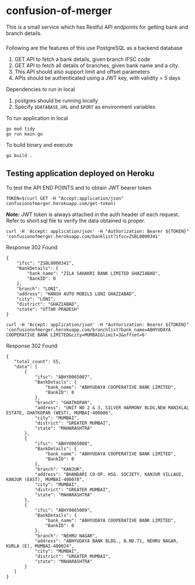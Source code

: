 # confusion-of-merger
This is a small service which has Restful API endpoints for getting bank and branch details.
###
 Following are the features of this
 use PostgreSQL as a backend database
1. GET API to fetch a bank details, given branch IFSC code
2. GET API to fetch all details of branches, given bank name and a city. 
3. This API should also support limit and offset parameters
4. APIs should be authenticated using a JWT key, with validity = 5 days

Dependencies to run in local

1. postgres should be running locally
2. Specify ```$DATABASE_URL``` and ```$PORT``` as environment variables 


To run application in local 
```
go mod tidy
go run main.go
```
To build binary and execute 
```
go build .
```

## Testing application deployed on Heroku 

To test the API END POINTS and to obtain JWT bearer token 
```
TOKEN=$(curl GET -H "Accept:application/json" confusionofmerger.herokuapp.com/get-token)
```
  **_Note:_** JWT token is always attached in the auth header of each request. Refer to short.sql file to verify the data obtained is proper.  

 ```
curl -H 'Accept: application/json' -H "Authorization: Bearer ${TOKEN}" 'confusionofmerger.herokuapp.com/banklist?ifsc=ZSBL0000341'
 ```
Response                                        302 Found
```
{
    "ifsc": "ZSBL0000341",
    "BankDetails": {
        "bank_name": "ZILA SAHAKRI BANK LIMITED GHAZIABAD",
        "BankID": 0
    },
    "branch": "LONI",
    "address": "HANSH AUTO MOBILS LONI GHAZIABAD",
    "city": "LONI",
    "district": "GHAZIABAD",
    "state": "UTTAR PRADESH"
}
```
 ```
curl -H 'Accept: application/json' -H "Authorization: Bearer ${TOKEN}" 'confusionofmerger.herokuapp.com/branchlist?bank_name=ABHYUDAYA COOPERATIVE BANK LIMITED&city=MUMBAI&limit=3&offset=6'
 ```
Response 302 Found
 ```
 {
    "total_count": 55,
    "data": [
        {
            "ifsc": "ABHY0065007",
            "BankDetails": {
                "bank_name": "ABHYUDAYA COOPERATIVE BANK LIMITED",
                "BankID": 0
            },
            "branch": "GHATKOPAR",
            "address": "UNIT NO 2 & 3, SILVER HARMONY BLDG,NEW MANIKLAL ESTATE, GHATKOPAR (WEST), MUMBAI-400086",
            "city": "MUMBAI",
            "district": "GREATER MUMBAI",
            "state": "MAHARASHTRA"
        },
        {
            "ifsc": "ABHY0065008",
            "BankDetails": {
                "bank_name": "ABHYUDAYA COOPERATIVE BANK LIMITED",
                "BankID": 0
            },
            "branch": "KANJUR",
            "address": "BHANDARI CO-OP. HSG. SOCIETY, KANJUR VILLAGE, KANJUR (EAST), MUMBAI-400078",
            "city": "MUMBAI",
            "district": "GREATER MUMBAI",
            "state": "MAHARASHTRA"
        },
        {
            "ifsc": "ABHY0065009",
            "BankDetails": {
                "bank_name": "ABHYUDAYA COOPERATIVE BANK LIMITED",
                "BankID": 0
            },
            "branch": "NEHRU NAGAR",
            "address": "ABHYUDAYA BANK BLDG., B.NO.71, NEHRU NAGAR, KURLA (E), MUMBAI-400024",
            "city": "MUMBAI",
            "district": "GREATER MUMBAI",
            "state": "MAHARASHTRA"
        }
    ]
}
 ```